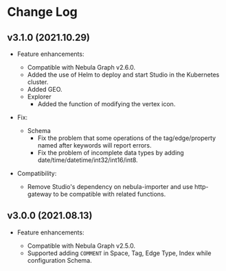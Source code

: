 # Change Log

## v3.1.0 (2021.10.29)

- Feature enhancements:
  - Compatible with Nebula Graph v2.6.0.
  - Added the use of Helm to deploy and start Studio in the Kubernetes cluster.
  - Added GEO.
  - Explorer
    - Added the function of modifying the vertex icon.

- Fix:
  - Schema
    - Fix the problem that some operations of the tag/edge/property named after keywords will report errors.
    - Fix the problem of incomplete data types by adding date/time/datetime/int32/int16/int8.

- Compatibility:
  - Remove Studio's dependency on nebula-importer and use http-gateway to be compatible with related functions.

## v3.0.0 (2021.08.13)

- Feature enhancements:

  - Compatible with Nebula Graph v2.5.0.
  - Supported adding `COMMENT` in Space, Tag, Edge Type, Index while configuration Schema.
